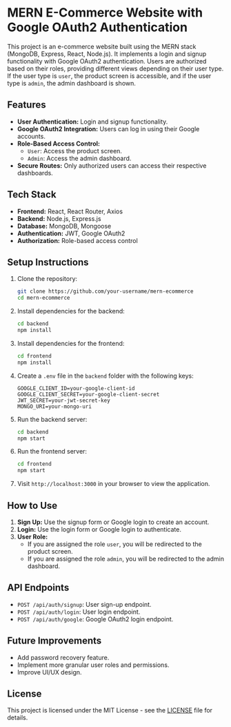 
# MERN E-Commerce Website with Google OAuth2 Authentication

This project is an e-commerce website built using the MERN stack (MongoDB, Express, React, Node.js). It implements a login and signup functionality with Google OAuth2 authentication. Users are authorized based on their roles, providing different views depending on their user type. If the user type is `user`, the product screen is accessible, and if the user type is `admin`, the admin dashboard is shown.

## Features

- **User Authentication:** Login and signup functionality.
- **Google OAuth2 Integration:** Users can log in using their Google accounts.
- **Role-Based Access Control:** 
  - `User`: Access the product screen.
  - `Admin`: Access the admin dashboard.
- **Secure Routes:** Only authorized users can access their respective dashboards.

## Tech Stack

- **Frontend:** React, React Router, Axios
- **Backend:** Node.js, Express.js
- **Database:** MongoDB, Mongoose
- **Authentication:** JWT, Google OAuth2
- **Authorization:** Role-based access control

## Setup Instructions

1. Clone the repository:
   ```bash
   git clone https://github.com/your-username/mern-ecommerce
   cd mern-ecommerce
   ```

2. Install dependencies for the backend:
   ```bash
   cd backend
   npm install
   ```

3. Install dependencies for the frontend:
   ```bash
   cd frontend
   npm install
   ```

4. Create a `.env` file in the `backend` folder with the following keys:
   ```
   GOOGLE_CLIENT_ID=your-google-client-id
   GOOGLE_CLIENT_SECRET=your-google-client-secret
   JWT_SECRET=your-jwt-secret-key
   MONGO_URI=your-mongo-uri
   ```

5. Run the backend server:
   ```bash
   cd backend
   npm start
   ```

6. Run the frontend server:
   ```bash
   cd frontend
   npm start
   ```

7. Visit `http://localhost:3000` in your browser to view the application.

## How to Use

1. **Sign Up:** Use the signup form or Google login to create an account.
2. **Login:** Use the login form or Google login to authenticate.
3. **User Role:**
   - If you are assigned the role `user`, you will be redirected to the product screen.
   - If you are assigned the role `admin`, you will be redirected to the admin dashboard.

## API Endpoints

- `POST /api/auth/signup`: User sign-up endpoint.
- `POST /api/auth/login`: User login endpoint.
- `POST /api/auth/google`: Google OAuth2 login endpoint.

## Future Improvements

- Add password recovery feature.
- Implement more granular user roles and permissions.
- Improve UI/UX design.

## License

This project is licensed under the MIT License - see the [LICENSE](LICENSE) file for details.
